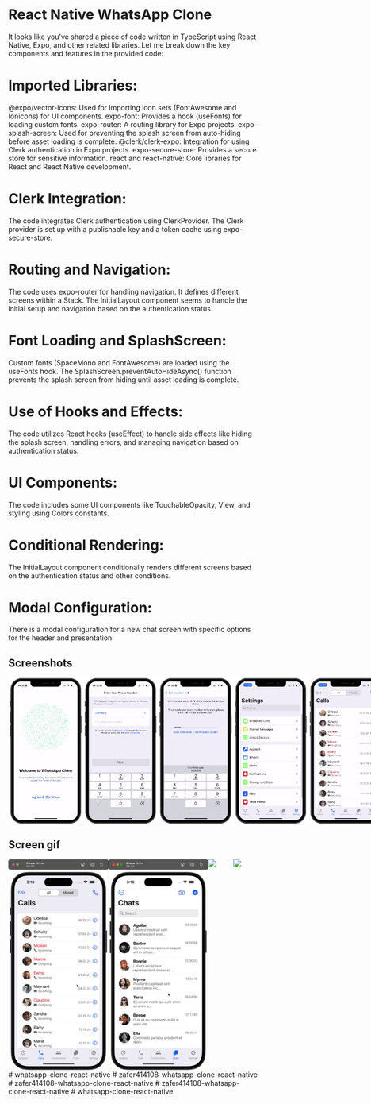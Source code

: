# React Native WhatsApp Clone 

It looks like you've shared a piece of code written in TypeScript using React Native, Expo, and other related libraries. Let me break down the key components and features in the provided code:

# Imported Libraries:

@expo/vector-icons: Used for importing icon sets (FontAwesome and Ionicons) for UI components.
expo-font: Provides a hook (useFonts) for loading custom fonts.
expo-router: A routing library for Expo projects.
expo-splash-screen: Used for preventing the splash screen from auto-hiding before asset loading is complete.
@clerk/clerk-expo: Integration for using Clerk authentication in Expo projects.
expo-secure-store: Provides a secure store for sensitive information.
react and react-native: Core libraries for React and React Native development.
# Clerk Integration:

The code integrates Clerk authentication using ClerkProvider. The Clerk provider is set up with a publishable key and a token cache using expo-secure-store.
# Routing and Navigation:

The code uses expo-router for handling navigation. It defines different screens within a Stack.
The InitialLayout component seems to handle the initial setup and navigation based on the authentication status.
# Font Loading and SplashScreen:

Custom fonts (SpaceMono and FontAwesome) are loaded using the useFonts hook.
The SplashScreen.preventAutoHideAsync() function prevents the splash screen from hiding until asset loading is complete.
# Use of Hooks and Effects:

The code utilizes React hooks (useEffect) to handle side effects like hiding the splash screen, handling errors, and managing navigation based on authentication status.
# UI Components:

The code includes some UI components like TouchableOpacity, View, and styling using Colors constants.
# Conditional Rendering:

The InitialLayout component conditionally renders different screens based on the authentication status and other conditions.
# Modal Configuration:

There is a modal configuration for a new chat screen with specific options for the header and presentation.

## Screenshots

<div style="display: flex; flex-direction: 'row';">
<img src="./screenshots/1.png" width=30%>
<img src="./screenshots/2.png" width=30%>
<img src="./screenshots/3.png" width=30%>
<img src="./screenshots/4.png" width=30%>
<img src="./screenshots/5.png" width=30%>
<img src="./screenshots/6.png" width=30%>
<img src="./screenshots/7.png" width=30%>
<img src="./screenshots/8.png" width=30%>
<img src="./screenshots/9.png" width=30%>

</div>

## Screen gif

<div style="display: flex; flex-direction: 'row';">
<img src="./screenshots/calls.gif" width=40%>
<img src="./screenshots/chats.gif" width=40%>
<img src="./screenshots/contacts.gif" width=40%>
<img src="./screenshots/messages.gif" width=40%>


</div>
# whatsapp-clone-react-native
# zafer414108-whatsapp-clone-react-native
# zafer414108-whatsapp-clone-react-native
# zafer414108-whatsapp-clone-react-native
# whatsapp-clone-react-native
